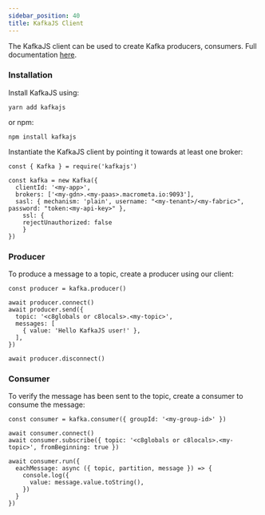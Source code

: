 ```yaml
---
sidebar_position: 40
title: KafkaJS Client
---
```


The KafkaJS client can be used to create Kafka producers, consumers. Full documentation [here](https://kafka.js.org/docs/getting-started).

### Installation

Install KafkaJS using:

```shell
yarn add kafkajs
```

or npm:

```shell
npm install kafkajs
```

Instantiate the KafkaJS client by pointing it towards at least one broker:

```node
const { Kafka } = require('kafkajs')

const kafka = new Kafka({
  clientId: '<my-app>',
  brokers: ['<my-gdn>.<my-paas>.macrometa.io:9093'],
  sasl: { mechanism: 'plain', username: "<my-tenant>/<my-fabric>", password: "token:<my-api-key>" },
    ssl: {
    rejectUnauthorized: false
    }
})
```

### Producer

To produce a message to a topic, create a producer using our client:

```node
const producer = kafka.producer()

await producer.connect()
await producer.send({
  topic: '<c8globals or c8locals>.<my-topic>',
  messages: [
    { value: 'Hello KafkaJS user!' },
  ],
})

await producer.disconnect()
```

### Consumer

To verify the message has been sent to the topic, create a consumer to consume the message:

```node
const consumer = kafka.consumer({ groupId: '<my-group-id>' })

await consumer.connect()
await consumer.subscribe({ topic: '<c8globals or c8locals>.<my-topic>', fromBeginning: true })

await consumer.run({
  eachMessage: async ({ topic, partition, message }) => {
    console.log({
      value: message.value.toString(),
    })
  }
})
```
